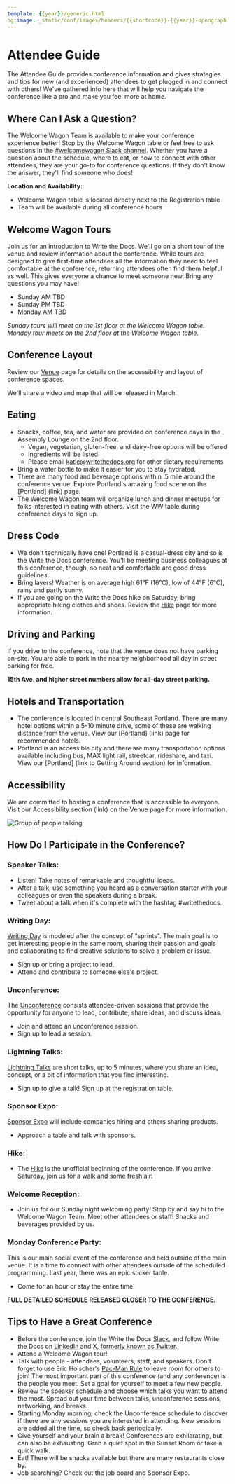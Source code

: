```yaml
---
template: {{year}}/generic.html
og:image: _static/conf/images/headers/{{shortcode}}-{{year}}-opengraph.jpg
---
```


# Attendee Guide

The Attendee Guide provides conference information and gives strategies and tips for new (and experienced) attendees to get plugged in and connect with others! We've gathered info here that will help you navigate the conference like a pro and make you feel more at home.

## Where Can I Ask a Question?

The Welcome Wagon Team is available to make your conference experience better! Stop by the Welcome Wagon table or feel free to ask questions in the [#welcomewagon Slack channel](https://www.writethedocs.org/slack/). Whether you have a question about the schedule, where to eat, or how to connect with other attendees, they are your go-to for conference questions. If they don't know the answer, they'll find someone who does!

**Location and Availability:**

- Welcome Wagon table is located directly next to the Registration table
- Team will be available during all conference hours

## Welcome Wagon Tours

Join us for an introduction to Write the Docs. We'll go on a short tour of the venue and review information about the conference. While tours are designed to give first-time attendees all the information they need to feel comfortable at the conference, returning attendees often find them helpful as well. This gives everyone a chance to meet someone new. Bring any questions you may have!

-   Sunday AM TBD
-   Sunday PM TBD
-   Monday AM TBD

*Sunday tours will meet on the 1st floor at the Welcome Wagon table. Monday tour meets on the 2nd floor at the Welcome Wagon table.*

## Conference Layout

Review our [Venue](https://www.writethedocs.org/conf/portland/2024/venue/) page for details on the accessibility and layout of conference spaces.

We'll share a video and map that will be released in March.

## Eating

-   Snacks, coffee, tea, and water are provided on conference days in the Assembly Lounge on the 2nd floor.
    -   Vegan, vegetarian, gluten-free, and dairy-free options will be offered
    -   Ingredients will be listed
    -   Please email katie@writethedocs.org for other dietary requirements
-   Bring a water bottle to make it easier for you to stay hydrated.
-   There are many food and beverage options within .5 mile around the conference venue. Explore Portland's amazing food scene on the \[Portland\] (link) page.
-   The Welcome Wagon team will organize lunch and dinner meetups for folks interested in eating with others. Visit the WW table during conference days to sign up.

## Dress Code

-   We don't technically have one! Portland is a casual-dress city and so is the Write the Docs conference. You'll be meeting business colleagues at this conference, though, so neat and comfortable are good dress guidelines.
-   Bring layers! Weather is on average high 61°F (16°C), low of 44°F (6°C), rainy and partly sunny.
-   If you are going on the Write the Docs hike on Saturday, bring appropriate hiking clothes and shoes. Review the [Hike](https://www.writethedocs.org/conf/portland/2024/hike/) page for more information.

## Driving and Parking

If you drive to the conference, note that the venue does not have parking on-site. You are able to park in the nearby neighborhood all day in street parking for free.

**15th Ave. and higher street numbers allow for all-day street parking.**

## Hotels and Transportation

-   The conference is located in central Southeast Portland. There are many hotel options within a 5-10 minute drive, some of these are walking distance from the venue. View our \[Portland\] (link) page for recommended hotels.
-   Portland is an accessible city and there are many transportation options available including bus, MAX light rail, streetcar, rideshare, and taxi. View our \[Portland\] (link to Getting Around section) for information.

## Accessibility

We are committed to hosting a conference that is accessible to everyone. Visit our Accessibility section (link) on the Venue page for more information.

![Group of people talking](attendee-guide.jpg)

## How Do I Participate in the Conference?

### Speaker Talks:

-   Listen! Take notes of remarkable and thoughtful ideas.
-   After a talk, use something you heard as a conversation starter with your colleagues or even the speakers during a break.
-   Tweet about a talk when it's complete with the hashtag #writethedocs.

### Writing Day:

[Writing Day](https://www.writethedocs.org/conf/portland/2024/writing-day/) is modeled after the concept of "sprints". The main goal is to get interesting people in the same room, sharing their passion and goals and collaborating to find creative solutions to solve a problem or issue.
- Sign up or bring a project to lead.
- Attend and contribute to someone else's project.

### Unconference:

The [Unconference](https://www.writethedocs.org/conf/portland/2024/unconference/) consists attendee-driven sessions that provide the opportunity for anyone to lead, contribute, share ideas, and discuss ideas.
- Join and attend an unconference session.
- Sign up to lead a session.

### Lightning Talks:

[Lightning Talks](https://www.writethedocs.org/conf/portland/2024/lightning-talks/) are short talks, up to 5 minutes, where you share an idea, concept, or a bit of information that you find interesting.

-   Sign up to give a talk! Sign up at the registration table.

### Sponsor Expo:

[Sponsor Expo](https://www.writethedocs.org/conf/portland/2024/sponsor-expo/) will include companies hiring and others sharing products.
- Approach a table and talk with sponsors.

### Hike:

-   The [Hike](https://www.writethedocs.org/conf/portland/2024/hike/) is the unofficial beginning of the conference. If you arrive Saturday, join us for a walk and some fresh air!

### Welcome Reception:

-   Join us for our Sunday night welcoming party! Stop by and say hi to the Welcome Wagon Team. Meet other attendees or staff! Snacks and beverages provided by us.

### Monday Conference Party:

This is our main social event of the conference and held outside of the main venue. It is a time to connect with other attendees outside of the scheduled programming. Last year, there was an epic sticker table.

-   Come for an hour or stay the entire time!

**FULL DETAILED SCHEDULE RELEASED CLOSER TO THE CONFERENCE.**

## Tips to Have a Great Conference

-   Before the conference, join the Write the Docs [Slack](https://www.writethedocs.org/slack/), and follow Write the Docs on [LinkedIn](https://www.linkedin.com/company/18284823/admin/feed/posts/) and [X, formerly known as Twitter](https://twitter.com/writethedocs).
-   Attend a Welcome Wagon tour!
-   Talk with people - attendees, volunteers, staff, and speakers. Don't forget to use Eric Holscher's [Pac-Man Rule](https://www.ericholscher.com/blog/2017/aug/2/pacman-rule-conferences/) to leave room for others to join! The most important part of this conference (and any conference) is the people you meet. Set a goal for yourself to meet a few new people.
-   Review the speaker schedule and choose which talks you want to attend the most. Spread out your time between talks, unconference sessions, networking, and breaks.
-   Starting Monday morning, check the Unconference schedule to discover if there are any sessions you are interested in attending. New sessions are added all the time, so check back periodically.
-   Give yourself and your brain a break! Conferences are exhilarating, but can also be exhausting. Grab a quiet spot in the Sunset Room or take a quick walk.
-   Eat! There will be snacks available but there are many restaurants close by.
-   Job searching? Check out the job board and Sponsor Expo.
